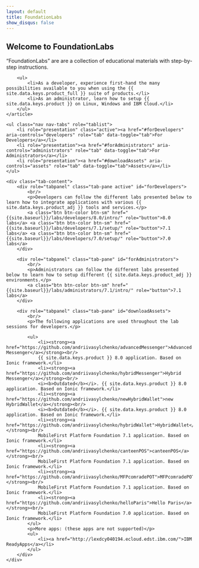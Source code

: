 ```yaml
---
layout: default
title: FoundationLabs
show_disqus: false
---
```

<section class="container" role="main">
    <h2 class="no-anchor">Welcome to FoundationLabs</h2>
    <article>
        <p>“FoundationLabs” are are a collection of educational materials with step-by-step instructions.</p>

        <ul>
            <li>As a developer, experience first-hand the many possibilities available to you when using the {{ site.data.keys.product_full }} suite of products.</li>
            <li>As an administrator, learn how to setup {{ site.data.keys.product }} on Linux, Windows and IBM Cloud.</li>
        </ul>
    </article>

    <ul class="nav nav-tabs" role="tablist">
        <li role="presentation" class="active"><a href="#forDevelopers" aria-controls="developers" role="tab" data-toggle="tab">For Developers</a></li>
        <li role="presentation"><a href="#forAdministrators" aria-controls="administrators" role="tab" data-toggle="tab">For Administrators</a></li>
        <li role="presentation"><a href="#downloadAssets" aria-controls="assets" role="tab" data-toggle="tab">Assets</a></li>
    </ul>

    <div class="tab-content">
        <div role="tabpanel" class="tab-pane active" id="forDevelopers">
            <br/>
            <p>Developers can follow the different labs presented below to learn how to integrate applications with various {{ site.data.keys.product_adj }} tools and services.</p>
            <a class="btn btn-color btn-sm" href="{{site.baseurl}}/labs/developers/8.0/intro/" role="button">8.0 labs</a> <a class="btn btn-color btn-sm" href="{{site.baseurl}}/labs/developers/7.1/setup/" role="button">7.1 labs</a> <a class="btn btn-color btn-sm" href="{{site.baseurl}}/labs/developers/7.0/setup/" role="button">7.0 labs</a>
        </div>

        <div role="tabpanel" class="tab-pane" id="forAdministrators">
            <br/>
            <p>Administrators can follow the different labs presented below to learn how to setup different {{ site.data.keys.product_adj }} environments.</p>
            <a class="btn btn-color btn-sm" href="{{site.baseurl}}/labs/administrators/7.1/intro/" role="button">7.1 labs</a>
        </div>

        <div role="tabpanel" class="tab-pane" id="downloadAssets">
            <br/>
            <p>The following applications are used throughout the lab sessions for developers.</p>

            <ul>
                <li><strong><a href="https://github.com/andriivasylchenko/advancedMessenger">Advanced Messenger</a></strong><br/>
                {{ site.data.keys.product }} 8.0 application. Based on Ionic framework.</li>
                <li><strong><a href="https://github.com/andriivasylchenko/hybridMessenger">Hybrid Messenger</a></strong><br/>
                <i><b>Outdated</b></i>. {{ site.data.keys.product }} 8.0 application. Based on Ionic framework.</li>
                <li><strong><a href="https://github.com/andriivasylchenko/newHybridWallet">new HybridWallet</a></strong><br/>
                <i><b>Outdated</b></i>. {{ site.data.keys.product }} 8.0 application. Based on Ionic framework.</li>
                <li><strong><a href="https://github.com/andriivasylchenko/hybridWallet">HybridWallet</a></strong><br/>
                MobileFirst Platform Foundation 7.1 application. Based on Ionic framework.</li>
                <li><strong><a href="https://github.com/andriivasylchenko/canteenPOS">canteenPOS</a></strong><br/>
                MobileFirst Platform Foundation 7.1 application. Based on Ionic framework.</li>
                <li><strong><a href="https://github.com/andriivasylchenko/MFPcomradePOT">MFPcomradePOT</a></strong><br/>
                MobileFirst Platform Foundation 7.1 application. Based on Ionic framework.</li>
                <li><strong><a href="https://github.com/andriivasylchenko/helloParis">Hello Paris</a></strong><br/>
                MobileFirst Platform Foundation 7.0 application. Based on Ionic framework.</li>
            </ul>
            <p>More apps: (these apps are not supported)</p>
            <ul>
                <li><a href="http://lexdcy040194.ecloud.edst.ibm.com/">IBM ReadyApps</a></li>
            </ul>
        </div>
    </div>
</section>
